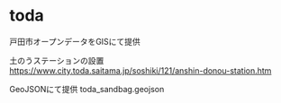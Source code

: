 # toda
戸田市オープンデータをGISにて提供

土のうステーションの設置
https://www.city.toda.saitama.jp/soshiki/121/anshin-donou-station.htm

GeoJSONにて提供 toda_sandbag.geojson
